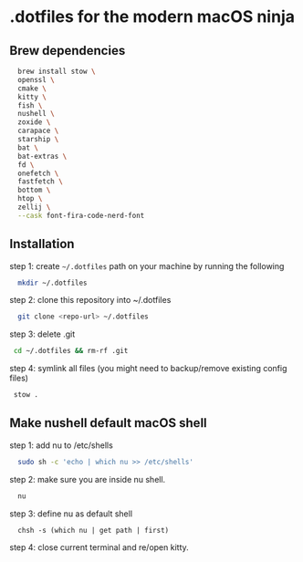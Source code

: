 # .dotfiles for the modern macOS ninja

## Brew dependencies

```bash
  brew install stow \
  openssl \
  cmake \
  kitty \
  fish \
  nushell \
  zoxide \
  carapace \
  starship \
  bat \
  bat-extras \
  fd \
  onefetch \
  fastfetch \
  bottom \
  htop \
  zellij \
  --cask font-fira-code-nerd-font

```

## Installation

step 1: create `~/.dotfiles` path on your machine by running the following

```bash
  mkdir ~/.dotfiles
```

step 2: clone this repository into ~/.dotfiles

```bash
  git clone <repo-url> ~/.dotfiles
```

step 3: delete .git

```bash
 cd ~/.dotfiles && rm-rf .git
```

step 4: symlink all files (you might need to backup/remove existing config files)

```bash
 stow .
```

## Make nushell default macOS shell

step 1: add nu to /etc/shells

```bash
  sudo sh -c 'echo | which nu >> /etc/shells'
```

step 2: make sure you are inside nu shell.

```bash
  nu
```

step 3: define nu as default shell

```nushell
  chsh -s (which nu | get path | first)
```

step 4: close current terminal and re/open kitty.
